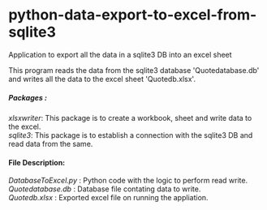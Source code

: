 # python-data-export-to-excel-from-sqlite3
Application to export all the data in a sqlite3 DB into an excel sheet  

This program reads the data from the sqlite3 database 'Quotedatabase.db' and writes all the data to the excel sheet 'Quotedb.xlsx'.

##### Packages :
*xlsxwriter*: This package is to create a workbook, sheet and write data to the excel.     
*sqlite3*: This package is to establish a connection with the sqlite3 DB and read data from the same.         

#### File Description:
*DatabaseToExcel.py* : Python code with the logic to perform read write.   
*Quotedatabase.db* : Database file contating data to write.      
*Quotedb.xlsx* : Exported excel file on running the appliation.   
